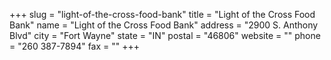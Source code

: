 +++
slug = "light-of-the-cross-food-bank"
title = "Light of the Cross Food Bank"
name = "Light of the Cross Food Bank"
address = "2900 S. Anthony Blvd"
city = "Fort Wayne"
state = "IN"
postal = "46806"
website = ""
phone = "260 387-7894"
fax = ""
+++
